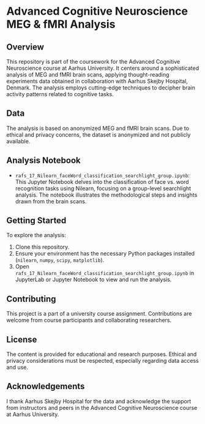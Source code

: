 # Advanced Cognitive Neuroscience MEG & fMRI Analysis

## Overview
This repository is part of the coursework for the Advanced Cognitive Neuroscience course at Aarhus University. It centers around a sophisticated analysis of MEG and fMRI brain scans, applying thought-reading experiments data obtained in collaboration with Aarhus Skejby Hospital, Denmark. The analysis employs cutting-edge techniques to decipher brain activity patterns related to cognitive tasks.

## Data
The analysis is based on anonymized MEG and fMRI brain scans. Due to ethical and privacy concerns, the dataset is anonymized and not publicly available. 

## Analysis Notebook
- `rafs_17_Nilearn_faceWord_classification_searchlight_group.ipynb`: This Jupyter Notebook delves into the classification of face vs. word recognition tasks using Nilearn, focusing on a group-level searchlight analysis. The notebook illustrates the methodological steps and insights drawn from the brain scans.

## Getting Started
To explore the analysis:
1. Clone this repository.
2. Ensure your environment has the necessary Python packages installed (`nilearn`, `numpy`, `scipy`, `matplotlib`).
3. Open `rafs_17_Nilearn_faceWord_classification_searchlight_group.ipynb` in JupyterLab or Jupyter Notebook to view and run the analysis.

## Contributing
This project is a part of a university course assignment. Contributions are welcome from course participants and collaborating researchers.

## License
The content is provided for educational and research purposes. Ethical and privacy considerations must be respected, especially regarding data access and use.

## Acknowledgements
I thank Aarhus Skejby Hospital for the data and acknowledge the support from instructors and peers in the Advanced Cognitive Neuroscience course at Aarhus University.
